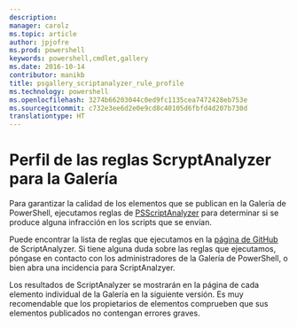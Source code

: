 ```yaml
---
description: 
manager: carolz
ms.topic: article
author: jpjofre
ms.prod: powershell
keywords: powershell,cmdlet,gallery
ms.date: 2016-10-14
contributor: manikb
title: psgallery_scriptanalyzer_rule_profile
ms.technology: powershell
ms.openlocfilehash: 3274b66203044c0ed9fc1135cea7472428eb753e
ms.sourcegitcommit: c732e3ee6d2e0e9cd8c40105d6fbfd4d207b730d
translationtype: HT
---
```

# <a name="scriptanazlyer-rule-profile-for-gallery"></a>Perfil de las reglas ScryptAnalyzer para la Galería
Para garantizar la calidad de los elementos que se publican en la Galería de PowerShell, ejecutamos reglas de [PSScriptAnalyzer](https://github.com/PowerShell/PSScriptAnalyzer) para determinar si se produce alguna infracción en los scripts que se envían.

Puede encontrar la lista de reglas que ejecutamos en la [página de GitHub](https://github.com/PowerShell/PSScriptAnalyzer/blob/development/Engine/Settings/PSGallery.psd1) de ScriptAnalyzer.
Si tiene alguna duda sobre las reglas que ejecutamos, póngase en contacto con los administradores de la Galería de PowerShell, o bien abra una incidencia para ScriptAnalzyer.

Los resultados de ScriptAnalyzer se mostrarán en la página de cada elemento individual de la Galería en la siguiente versión. Es muy recomendable que los propietarios de elementos comprueben que sus elementos publicados no contengan errores graves.

